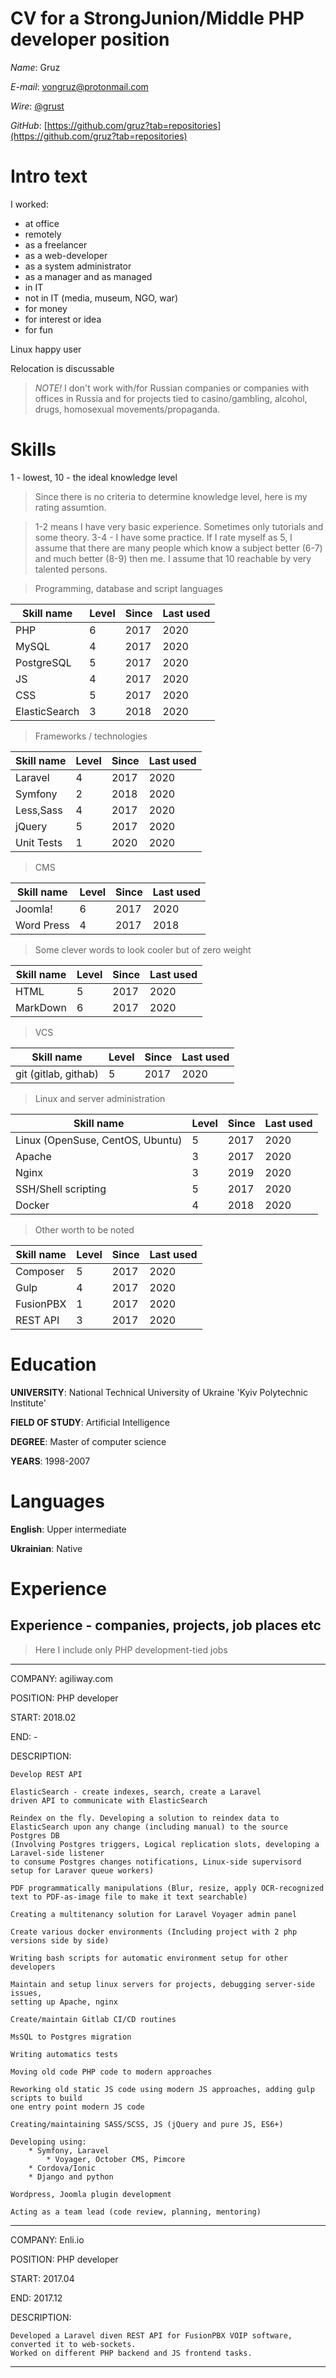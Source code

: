 # CV for a StrongJunion/Middle PHP developer position

*Name*: Gruz

*E-mail*: [vongruz@protonmail.com](vongruz@protonmail.com)

*Wire*: [@grust](@grust)

*GitHub*: [https://github.com/gruz?tab=repositories](https://github.com/gruz?tab=repositories)


# Intro text

I worked:

* at office
* remotely
* as a freelancer
* as a web-developer
* as a system administrator
* as a manager and as managed
* in IT
* not in IT (media, museum, NGO, war)
* for money
* for interest or idea
* for fun

Linux happy user

Relocation is discussable

> *NOTE!* I don't work with/for Russian companies or companies with offices in Russia and for projects tied to casino/gambling, alcohol, drugs, homosexual movements/propaganda.

# Skills

1 - lowest, 10 - the ideal knowledge level

> Since there is no criteria to determine knowledge level, here is my rating assumtion. 

> 1-2 means I have very basic experience. Sometimes only tutorials and some theory. 3-4 - I have some practice. If I rate myself as 5, I assume that there are many people which know a subject better (6-7) and much better (8-9) then me. I assume that 10 reachable by very talented persons.

> Programming, database and script languages

| Skill name   | Level| Since| Last used |
|--------------|------|------|-----------|
| PHP          | 6    | 2017 | 2020      |
| MySQL        | 4    | 2017 | 2020      |
| PostgreSQL   | 5    | 2017 | 2020      |
| JS           | 4    | 2017 | 2020      |
| CSS          | 5    | 2017 | 2020      |
| ElasticSearch| 3    | 2018 | 2020      |

> Frameworks / technologies

| Skill name| Level| Since| Last used |
|-----------|------|------|-----------|
| Laravel   | 4    | 2017 | 2020      |
| Symfony   | 2    | 2018 | 2020      |
| Less,Sass | 4    | 2017 | 2020      |
| jQuery    | 5    | 2017 | 2020      |
| Unit Tests| 1    | 2020 | 2020      |

> CMS

| Skill name| Level| Since| Last used|
|-----------|------|------|----------|
| Joomla!   | 6    | 2017 | 2020     |
| Word Press| 4    | 2017 | 2018     |

> Some clever words to look cooler but of zero weight

| Skill name| Level| Since| Last used|
|-----------|------|------|----------|
| HTML      | 5    | 2017 | 2020     |
| MarkDown  | 6    | 2017 | 2020     |

> VCS

| Skill name                | Level| Since| Last used|
|---------------------------|------|------|----------|
| git (gitlab, githab)      | 5    | 2017 | 2020     |

> Linux and server administration

| Skill name                      | Level| Since| Last used|
|---------------------------------|------|------|----------|
| Linux (OpenSuse, CentOS, Ubuntu)| 5    | 2017 | 2020     |
| Apache                          | 3    | 2017 | 2020     |
| Nginx                           | 3    | 2019 | 2020     |
| SSH/Shell scripting             | 5    | 2017 | 2020     |
| Docker                          | 4    | 2018 | 2020     |

> Other worth to be noted

| Skill name| Level| Since| Last used|
|-----------|------|------|----------|
| Composer  | 5    | 2017 | 2020     |
| Gulp      | 4    | 2017 | 2020     |
| FusionPBX | 1    | 2017 | 2020     |
| REST API  | 3    | 2017 | 2020     |

# Education
**UNIVERSITY**:      National Technical University of Ukraine 'Kyiv Polytechnic Institute'

**FIELD OF STUDY**:  Artificial Intelligence

**DEGREE**:          Master of computer science

**YEARS**:           1998-2007

# Languages

**English**:    Upper intermediate

**Ukrainian**:  Native

# Experience

## Experience - companies, projects, job places etc

> Here I include only PHP development-tied jobs

---
COMPANY:      agiliway.com

POSITION:     PHP developer

START:        2018.02

END:          -

DESCRIPTION: 

	Develop REST API
	
	ElasticSearch - create indexes, search, create a Laravel 
	driven API to communicate with ElasticSearch
	
	Reindex on the fly. Developing a solution to reindex data to 
	ElasticSearch upon any change (including manual) to the source Postgres DB
	(Involving Postgres triggers, Logical replication slots, developing a Laravel-side listener
	to consume Postgres changes notifications, Linux-side supervisord setup for Laraver queue workers)
	
	PDF programmatically manipulations (Blur, resize, apply OCR-recognized 
	text to PDF-as-image file to make it text searchable)

	Creating a multitenancy solution for Laravel Voyager admin panel 
	
	Create various docker environments (Including project with 2 php versions side by side)
	
	Writing bash scripts for automatic environment setup for other developers
	
	Maintain and setup linux servers for projects, debugging server-side issues, 
	setting up Apache, nginx
	
	Create/maintain Gitlab CI/CD routines
	
	MsSQL to Postgres migration
	
	Writing automatics tests
	
	Moving old code PHP code to modern approaches
	
	Reworking old static JS code using modern JS approaches, adding gulp scripts to build 
	one entry point modern JS code
	
	Creating/maintaining SASS/SCSS, JS (jQuery and pure JS, ES6+)
	
	Developing using:
		* Symfony, Laravel
	        * Voyager, October CMS, Pimcore
		* Cordova/Ionic 
		* Django and python
	
	Wordpress, Joomla plugin development

	Acting as a team lead (code review, planning, mentoring)

---
COMPANY:      Enli.io

POSITION:     PHP developer

START:        2017.04

END:          2017.12

DESCRIPTION: 

    Developed a Laravel diven REST API for FusionPBX VOIP software, converted it to web-sockets.
    Worked on different PHP backend and JS frontend tasks.

---
